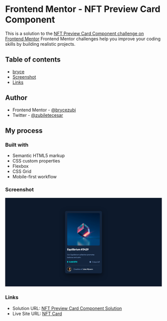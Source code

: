 # Frontend Mentor - NFT Preview Card Component
This is a solution to the [NFT Preview Card Component challenge on Frontend Mentor](https://www.frontendmentor.io/challenges/nft-preview-card-component-SbdUL_w0U/hub)
Frontend Mentor challenges help you improve your coding skills by building realistic projects. 

## Table of contents
- [bryce](#author)
- [Screenshot](#screenshot)
- [Links](#links)

## Author
- Frontend Mentor - [@brycezubi](https://www.frontendmentor.io/profile/brycezubi)
- Twitter - [@zubiletecesar](https://twitter.com/home)

## My process

### Built with

- Semantic HTML5 markup
- CSS custom properties
- Flexbox
- CSS Grid
- Mobile-first workflow

### Screenshot

![Design preview for the NFT Card Component coding challenge](https://github.com/brycezubi/NFT-Preview-Card/blob/main/images/screenshot.png)

### Links

- Solution URL: [NFT Preview Card Component Solution](https://www.frontendmentor.io/solutions/nft-preview-card-YgORAyfJUJ)
- Live Site URL: [NFT Card](https://brycezubi.github.io/NFT-Preview-Card/)
